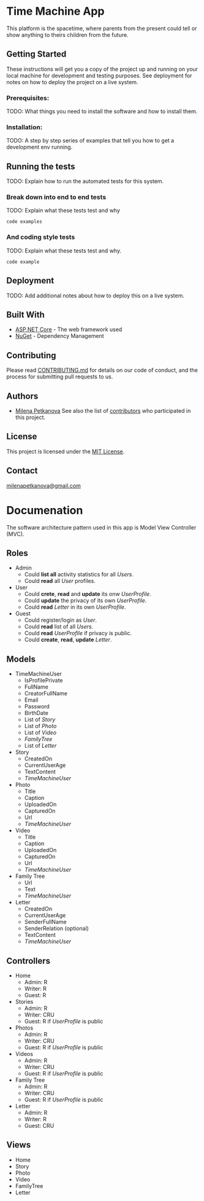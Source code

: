 # Time Machine App

This platform is the spacetime, where parents from the present could tell or show anything to theirs children from the future.

## Getting Started
These instructions will get you a copy of the project up and running on your local machine for development and testing purposes. See deployment for notes on how to deploy the project on a live system.

### Prerequisites:
TODO: What things you need to install the software and how to install them.

### Installation:
TODO: A step by step series of examples that tell you how to get a development env running.

## Running the tests
TODO: Explain how to run the automated tests for this system.

### Break down into end to end tests
TODO: Explain what these tests test and why
```
code examples
```

### And coding style tests
TODO: Explain what these tests test and why.
```
code example
```

## Deployment
TODO: Add additional notes about how to deploy this on a live system.

## Built With
- [ASP.NET Core](https://www.asp.net/core/overview/aspnet-vnext) - The web framework used
- [NuGet](https://www.nuget.org/) - Dependency Management

## Contributing
Please read [CONTRIBUTING.md]() for details on our code of conduct, and the process for submitting pull requests to us.

## Authors
- [Milena Petkanova](https://github.com/MilenaPetkanova)
See also the list of [contributors](https://github.com/MilenaPetkanova/time-machine-app/graphs/contributors) who participated in this project.

## License
This project is licensed under the [MIT License](https://opensource.org/licenses/MIT).

## Contact
milenapetkanova@gmail.com

# Documenation
The software architecture pattern used in this app is Model View Controller (MVC).

## Roles
- Admin 
  - Could **list all** activity statistics for all *Users*.
  - Could **read** all *User* profiles.
- User  
  - Could **crete**, **read** and **update** its onw *UserProfile*. 
  - Could **update** the privacy of its own *UserProfile*.
  - Could **read** *Letter* in its own *UserProfile*.
- Guest 
  - Could register/login as *User*.
  - Could **read** list of all *Users*.
  - Could **read** *UserProfile* if privacy is public.
  - Could **create**, **read**, **update** *Letter*.
  
## Models
- TimeMachineUser 
  - IsProfilePrivate
  - FullName
  - CreatorFullName
  - Email
  - Password
  - BirthDate
  - List of *Story*
  - List of *Photo*
  - List of *Video*
  - *FamilyTree*
  - List of *Letter*
- Story 
  - CreatedOn
  - CurrentUserAge
  - TextContent
  - *TimeMachineUser*
- Photo 
  - Title
  - Caption
  - UploadedOn
  - CapturedOn
  - Url
  - *TimeMachineUser*
- Video
  - Title
  - Caption
  - UploadedOn
  - CapturedOn
  - Url
  - *TimeMachineUser*
- Family Tree 
  - Url
  - Text
  - *TimeMachineUser*
- Letter 
  - CreatedOn
  - CurrentUserAge
  - SenderFullName
  - SenderRelation (optional)
  - TextContent
  - *TimeMachineUser*

## Controllers
- Home 
  - Admin: R
  - Writer: R
  - Guest: R
- Stories 
  - Admin: R
  - Writer: CRU
  - Guest: R if *UserProfile* is public
- Photos 
  - Admin: R
  - Writer: CRU
  - Guest: R if *UserProfile* is public
- Videos
  - Admin: R
  - Writer: CRU
  - Guest: R if *UserProfile* is public
- Family Tree
  - Admin: R
  - Writer: CRU
  - Guest: R if *UserProfile* is public
- Letter
  - Admin: R
  - Writer: R
  - Guest: CRU

## Views
- Home
- Story
- Photo
- Video
- FamilyTree
- Letter



